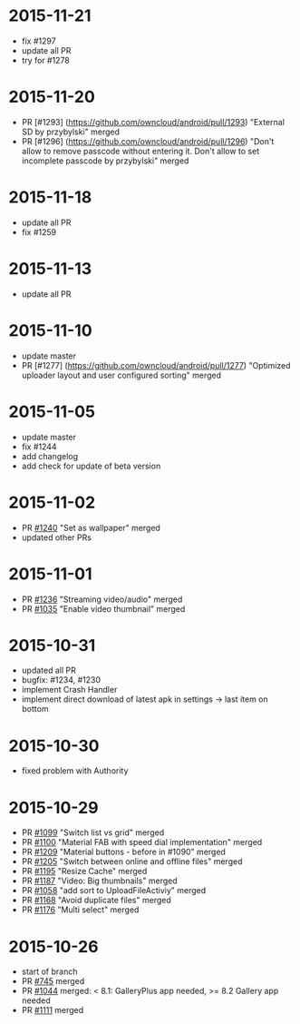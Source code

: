 # 2015-11-21
- fix #1297
- update all PR
- try for #1278

# 2015-11-20
- PR [#1293] (https://github.com/owncloud/android/pull/1293) "External SD by przybylski" merged
- PR [#1296] (https://github.com/owncloud/android/pull/1296) "Don't allow to remove passcode without entering it. Don't allow to set incomplete passcode by przybylski" merged

# 2015-11-18
- update all PR
- fix #1259

# 2015-11-13
- update all PR

# 2015-11-10
- update master
- PR [#1277] (https://github.com/owncloud/android/pull/1277) "Optimized uploader layout and user configured sorting" merged

# 2015-11-05
- update master
- fix #1244
- add changelog
- add check for update of beta version

# 2015-11-02
- PR [#1240](https://github.com/owncloud/android/pull/1240) "Set as wallpaper" merged
- updated other PRs

# 2015-11-01
- PR [#1236](https://github.com/owncloud/android/pull/1236) "Streaming video/audio" merged
- PR [#1035](https://github.com/owncloud/android/pull/1035) "Enable video thumbnail" merged

# 2015-10-31
- updated all PR
- bugfix: #1234, #1230
- implement Crash Handler
- implement direct download of latest apk in settings -> last item on bottom

# 2015-10-30
- fixed problem with Authority

# 2015-10-29
- PR [#1099](https://github.com/owncloud/android/pull/1099) "Switch list vs grid" merged
- PR [#1100](https://github.com/owncloud/android/pull/1100) "Material FAB with speed dial implementation" merged
- PR [#1209](https://github.com/owncloud/android/pull/1209) "Material buttons - before in #1090" merged
- PR [#1205](https://github.com/owncloud/android/pull/1205) "Switch between online and offline files" merged
- PR [#1195](https://github.com/owncloud/android/pull/1195) "Resize Cache" merged
- PR [#1187](https://github.com/owncloud/android/pull/1187) "Video: Big thumbnails" merged
- PR [#1058](https://github.com/owncloud/android/pull/1058) "add sort to UploadFileActiviy" merged
- PR [#1168](https://github.com/owncloud/android/pull/1168) "Avoid duplicate files" merged
- PR [#1176](https://github.com/owncloud/android/pull/1176) "Multi select" merged


# 2015-10-26
- start of branch
- PR [#745](https://github.com/owncloud/android/pull/745) merged
- PR [#1044](https://github.com/owncloud/android/pull/1044) merged: < 8.1: GalleryPlus app needed, >= 8.2 Gallery app needed
- PR [#1111](https://github.com/owncloud/android/pull/1111) merged